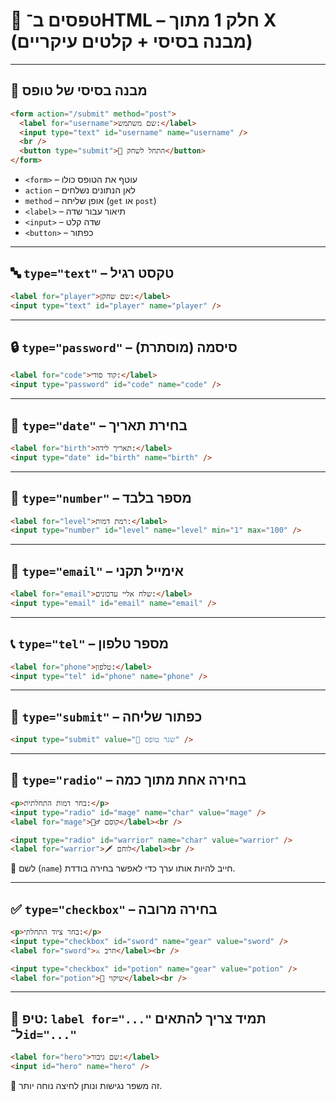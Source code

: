 # 🧾 טפסים ב־HTML – חלק 1 מתוך X (מבנה בסיסי + קלטים עיקריים)

---

## 🧱 מבנה בסיסי של טופס

```html
<form action="/submit" method="post">
  <label for="username">שם משתמש:</label>
  <input type="text" id="username" name="username" />
  <br />
  <button type="submit">🎯 התחל לשחק</button>
</form>
````

* `<form>` – עוטף את הטופס כולו
* `action` – לאן הנתונים נשלחים
* `method` – אופן שליחה (`get` או `post`)
* `<label>` – תיאור עבור שדה
* `<input>` – שדה קלט
* `<button>` – כפתור

---

## 🔤 `type="text"` – טקסט רגיל

```html
<label for="player">שם שחקן:</label>
<input type="text" id="player" name="player" />
```

---

## 🔒 `type="password"` – סיסמה (מוסתרת)

```html
<label for="code">קוד סודי:</label>
<input type="password" id="code" name="code" />
```

---

## 📅 `type="date"` – בחירת תאריך

```html
<label for="birth">תאריך לידה:</label>
<input type="date" id="birth" name="birth" />
```

---

## 🔢 `type="number"` – מספר בלבד

```html
<label for="level">רמת דמות:</label>
<input type="number" id="level" name="level" min="1" max="100" />
```

---

## 📧 `type="email"` – אימייל תקני

```html
<label for="email">שלח אליי עדכונים:</label>
<input type="email" id="email" name="email" />
```

---

## 📞 `type="tel"` – מספר טלפון

```html
<label for="phone">טלפון:</label>
<input type="tel" id="phone" name="phone" />
```

---

## 🎯 `type="submit"` – כפתור שליחה

```html
<input type="submit" value="🚀 שגר טופס" />
```

---

## 🔘 `type="radio"` – בחירה אחת מתוך כמה

```html
<p>בחר דמות התחלתית:</p>
<input type="radio" id="mage" name="char" value="mage" />
<label for="mage">🧙‍♂️ קוסם</label><br />

<input type="radio" id="warrior" name="char" value="warrior" />
<label for="warrior">🗡️ לוחם</label><br />
```

🔸 לשם (`name`) חייב להיות אותו ערך כדי לאפשר בחירה בודדת.

---

## ✅ `type="checkbox"` – בחירה מרובה

```html
<p>בחר ציוד התחלתי:</p>
<input type="checkbox" id="sword" name="gear" value="sword" />
<label for="sword">⚔️ חרב</label><br />

<input type="checkbox" id="potion" name="gear" value="potion" />
<label for="potion">🧪 שיקוי</label><br />
```

---

## 🧠 טיפ: `label for="..."` תמיד צריך להתאים ל־`id="..."`

```html
<label for="hero">שם גיבור:</label>
<input id="hero" name="hero" />
```

🔸 זה משפר נגישות ונותן לחיצה נוחה יותר.
